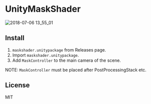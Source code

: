 # UnityMaskShader

![2018-07-06 13_55_01](https://user-images.githubusercontent.com/1403842/42360534-5743042c-8124-11e8-940f-9ddc4eb040b0.gif)

## Install

1. `maskshader.unitypackage` from Releases page.
2. Import `maskshader.unitypackage`.
3. Add `MaskController` to the main camera of the scene.

NOTE: `MaskController` must be placed after PostProcessingStack etc.

## License

MIT
